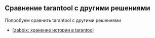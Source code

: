 ## Сравнение tarantool с другими решениями

Попробуем сравнить tarantool с другими решениями

- [[zabbix: хранение истории в tarantool](https://github.com/maxim-komar/mail.ru/tree/master/tarantool/comparison/zabbix/)
